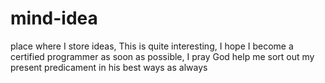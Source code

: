 # mind-idea
place where I store ideas,
This is quite interesting, I hope I become a certified programmer as soon as possible,
I pray God help me sort out my present predicament in his best ways as always
